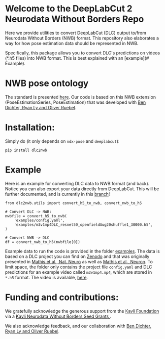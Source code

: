# Welcome to the DeepLabCut 2 Neurodata Without Borders Repo

Here we provide utilities to convert DeepLabCut (DLC) output to/from Neurodata Without Borders (NWB) format. This repository also elaborates a way for how pose estimation data should be represented in NWB.

Specifically, this package allows you to convert DLC's predictions on videos (*.h5 files) into NWB format. This is best explained with an [example](# Example).

# NWB pose ontology

The standard is presented [here](https://github.com/rly/ndx-pose). Our code is based on this NWB extension (PoseEstimationSeries, PoseEstimation) that was developed with [Ben Dichter, Ryan Ly and Oliver Ruebel](https://www.nwb.org/team/).

# Installation:

Simply do (it only depends on `ndx-pose` and `deeplabcut`):

`pip install dlc2nwb`

# Example

Here is an example for converting DLC data to NWB format (and back). Notice you can also export your data directly from DeepLabCut. This will be further documented, and is currently in this [branch](https://github.com/DeepLabCut/DeepLabCut/tree/nwb)!

```
from dlc2nwb.utils import convert_h5_to_nwb, convert_nwb_to_h5

# Convert DLC -> NWB:
nwbfile = convert_h5_to_nwb(
    'examples/config.yaml',
    'examples/m3v1mp4DLC_resnet50_openfieldAug20shuffle1_30000.h5',
)

# Convert NWB -> DLC
df = convert_nwb_to_h5(nwbfile[0])
```

Example data to run the code is provided in the folder [examples](/examples). The data is based on a DLC project you can find on [Zenodo](https://zenodo.org/record/4008504#.YWhD7NOA4-R) and that was originally presented in [Mathis et al., Nat. Neuro](https://www.nature.com/articles/s41593-018-0209-y) as well as [Mathis et al., Neuron](https://www.sciencedirect.com/science/article/pii/S0896627320307170?via%3Dihub). To limit space, the folder only contains the project file `config.yaml` and DLC predictions for an example video called `m3v1mp4.mp4`, which are stored in `*.h5` format. The video is available, [here](https://github.com/DeepLabCut/DeepLabCut/tree/master/examples/openfield-Pranav-2018-10-30/videos).


# Funding and contributions:

We gratefully acknowledge the generous support from the [Kavli Foundation](https://kavlifoundation.org/) via a [Kavli Neurodata Without Borders Seed Grants
](https://www.nwb.org/nwb-seed-grants/).

We also acknowledge feedback, and our collaboration with [Ben Dichter, Ryan Ly and Oliver Ruebel](https://www.nwb.org/team/).
